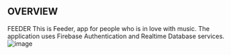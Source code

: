 ## OVERVIEW
FEEDER
This is Feeder, app for people who is in love with music. The application uses Firebase Authentication and Realtime Database services.
![image](https://user-images.githubusercontent.com/115501603/212770234-132f5988-0b35-4b69-ae93-8c15c584ba27.png)

